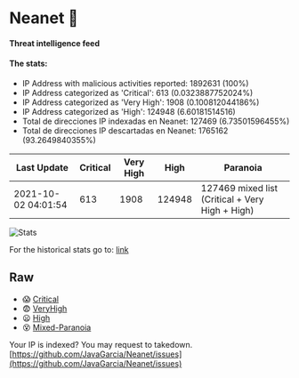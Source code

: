 # Neanet :hocho:
#### Threat intelligence feed
#### The stats:

- IP Address with malicious activities reported: 1892631 (100%)
- IP Address categorized as 'Critical':  613 (0.0323887752024%)
- IP Address categorized as 'Very High':  1908 (0.100812044186%)
- IP Address categorized as 'High':  124948 (6.60181514516)
- Total de direcciones IP indexadas en Neanet:  127469 (6.73501596455%)
- Total de direcciones IP descartadas en Neanet:  1765162 (93.2649840355%)

| Last Update | Critical | Very High | High | Paranoia |
| --- | --- | --- | --- | --- |
| 2021-10-02 04:01:54 | 613 | 1908 | 124948 | 127469 mixed list (Critical + Very High + High)|

![Stats](https://docs.google.com/spreadsheets/d/e/2PACX-1vSnaNMIXVabIpDJjufMlzH7poXnshF3mgd8Is1g9ytUEzVsP5my4Trn8f-xkoLLQ38xpL3HtmUexLo6/pubchart?oid=501124687&format=image)

For the historical stats go to: [link](/stats.csv)
## Raw
- :scream: [Critical](https://raw.githubusercontent.com/JavaGarcia/Neanet/master/blacklists/neanet_critical.txt)
- :fearful: [VeryHigh](https://raw.githubusercontent.com/JavaGarcia/Neanet/master/blacklists/neanet_veryHigh.txtt)
- :frowning: [High](https://raw.githubusercontent.com/JavaGarcia/Neanet/master/blacklists/neanet_high.txt)
- :dizzy_face: [Mixed-Paranoia](https://raw.githubusercontent.com/JavaGarcia/Neanet/master/blacklists/neanet_all.txt)


Your IP is indexed? You may request to takedown. [https://github.com/JavaGarcia/Neanet/issues](https://github.com/JavaGarcia/Neanet/issues)



















































































































































































































































































































































































































































































































































































































































































































































































































































































































































































































































































































































































































































































































































































































































































































































































































































































































































































































































































































































































































































































































































































































































































































































































































































































































































































































































































































































































































































































































































































































































































































































































































































































































































































































































































































































































































































































































































































































































































































































































































































































































































































































































































































































































































































































































































































































































































































































































































































































































































































































































































































































































































































































































































































































































































































































































































































































































































































































































































































































































































































































































































































































































































































































































































































































































































































































































































































































































































































































































































































































































































































































































































































































































































































































































































































































































































































































































































































































































































































































































































































































































































































































































































































































































































































































































































































































































































































































































































































































































































































































































































































































































































































































































































































